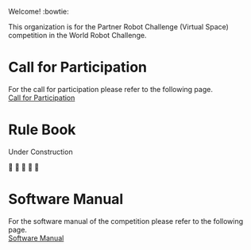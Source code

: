 Welcome! :bowtie:

This organization is for the Partner Robot Challenge (Virtual Space) competition in the World Robot Challenge.  

# Call for Participation

For the call for participation please refer to the following page.  
[Call for Participation](CFP/CallForParticipation.md)

# Rule Book

Under Construction

:construction_worker: :construction_worker: :construction_worker: :construction_worker: :construction_worker:


# Software Manual

For the software manual of the competition please refer to the following page.  
[Software Manual](SoftwareManual/SoftwareManual.md)
